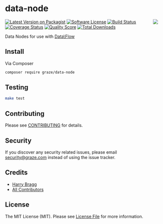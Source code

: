 # data-node

<img align="right" src="http://media1.giphy.com/media/pGmqerZ1NTdZe/giphy.gif" />

[![Latest Version on Packagist](https://img.shields.io/packagist/v/graze/data-node.svg?style=flat-square)](https://packagist.org/packages/graze/data-node)
[![Software License](https://img.shields.io/badge/license-MIT-brightgreen.svg?style=flat-square)](LICENSE.md)
[![Build Status](https://img.shields.io/travis/graze/data-node/master.svg?style=flat-square)](https://travis-ci.org/graze/data-node)
[![Coverage Status](https://img.shields.io/scrutinizer/coverage/g/graze/data-node.svg?style=flat-square)](https://scrutinizer-ci.com/g/graze/data-node/code-structure)
[![Quality Score](https://img.shields.io/scrutinizer/g/graze/data-node.svg?style=flat-square)](https://scrutinizer-ci.com/g/graze/data-node)
[![Total Downloads](https://img.shields.io/packagist/dt/graze/data-node.svg?style=flat-square)](https://packagist.org/packages/graze/data-node)

Data Nodes for use with [Data\Flow](https://github.com/graze/data-flow)

## Install

Via Composer

``` bash
composer require graze/data-node
```

## Testing

```bash
make test
```

## Contributing

Please see [CONTRIBUTING](CONTRIBUTING.md) for details.

## Security

If you discover any security related issues, please email security@graze.com instead of using the issue tracker.

## Credits

- [Harry Bragg](https://github.com/h-bragg)
- [All Contributors](../../contributors)

## License

The MIT License (MIT). Please see [License File](LICENSE.md) for more information.
